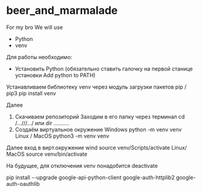 # beer_and_marmalade
For my bro
We will use
- Python
- venv

Для работы необходимо:
- Установить Python (обязательно ставить галочку на первой станице установки Add python to PATH)

Устанавливаем библиотеку venv через модуль загрузки пакетов pip / pip3
pip install venv

Далее

1. Скачиваем репозиторий
Заходим в его папку через терминал
cd /...///.../ или dir \..\...\..\..\.
2. Создаём виртуальное окружение
Windows
python -m venv venv
Linux / MacOS
python3 -m venv venv

Далее вход в вирт.окружение
wind
source venv/Scripts/activate
Linux/ MacOS
source venv/bin/activate

На будущее, для отключения venv понадобится 
deactivate

pip install --upgrade google-api-python-client google-auth-httplib2 google-auth-oauthlib
